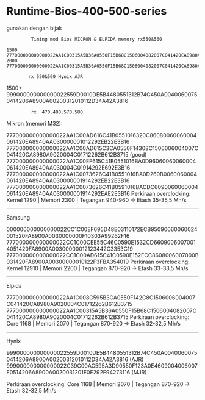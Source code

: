 # Runtime-Bios-400-500-series
gunakan dengan bijak

    
             Timing mod Bios MICRON & ELPIDA memory rx550&560

    1500    777000000000000022AA1C00315A5B36A0550F15B68C1506004082007C041420CA8980A9020004C01712262B612B3715
    2000    777000000000000022AA1C00315A5B36A0550F15B68C1506004082007C041420CA8980A9020004C01712262B612B3715
            
            rx 550&560 Hynix AJR
            
 1500+      999000000000000022559D0010DE5B4480551312B74C450A00400600750414206A8900A00200312010112D34A42A3816


             rx  470.480.570.580
Mikron (memori M32):

777000000000000022AA1C00AD616C41B0551016320C86080060060004061420EA8940AA030000001012292EB22E3B16
777000000000000022AA1C00AD615C3CA0550F14308C1506006004007C041420CA8980A9020004C01712262B612B3715 (good)
777000000000000022AA1C00EF615C41B0551016BA0D96060060060004061420EA8940AA030004C01914292E692E3B16
777000000000000022AA1C0073626C41B0551016BA0D260B0060060004061420EA8940AA030000001914292EB22E3B16
777000000000000022AA1C0073626C41B0591016BACDC6090060060004061420EA8940AA030000001914292EAE2E3B16
Perkiraan overclocking: Kernel 1290 | Memori 2300 | Tegangan 940-960 -> Etash 35-35,5 Mh/s

--------

Samsung

000000000000000022CC1C00EF695D48E03110172ECB95090060060024001520FA8900A0030000000F10303A99262F16
777000000000000022CC1C00CEE55C46C0590E1532CD66090060070014051420FA8900A00300000012123442C3353C19
777000000000000022CC1C00AD615C41C0590E152ECC8608006007000B031420FA8900A00300000010122F3FBA354019
Perkiraan overclocking: Kernel 12910 | Memori 2200 | Tegangan 870-920 -> Etash 33-33,5 Mh/s

--------

Elpida

777000000000000022AA1C008C595B3CA0550F142C8C1506006004007C041420CA8980A9020004C01712262B612B3715
777000000000000022AA1C00315A5B36A0550F15B68C1506004082007C041420CA8980A9020004C01712262B612B3715
Perkiraan overclocking: Core 1168 | Memori 2070 | Tegangan 870-920 -> Etash 32-32,5 Mh/s

--------

Hynix

999000000000000022559D0010DE5B4480551312B74C450A00400600750414206A8900A00200312010112D34A42A3816 (AJR)
999000000000000022C39C00AC595A3D90550F123A0E4609004006007E0514206A8900A0020031201E0F292F94273116 (MJR)

Perkiraan overclocking: Core 1168 | Memori 2070 | Tegangan 870-920 -> Etash 32-32,5 Mh/s
